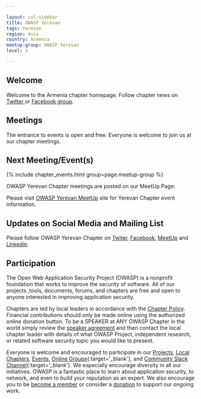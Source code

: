 ```yaml
---

layout: col-sidebar
title: OWASP Yerevan
tags: Yerevan
region: Asia
country: Armenia
meetup-group: OWASP-Yerevan
level: 3

---
```



## Welcome

Welcome to the Armenia chapter homepage. Follow chapter news on [Twitter
](https://twitter.com/OWASPYerevan) or [Facebook
group](https://www.facebook.com/groups/688279971204810/).

## Meetings

The entrance to events is open and free. Everyone is welcome to join us at our
chapter meetings.

<!-- #### Call For Speakers

Call For Speakers is open - if you would like to present a talk on Application Security at future OWASP Yerevan Chapter events - please review and agree with the [OWASP Speaker Agreement](https://owasp.org/www-policy/legal/speaker-agreement) and send the proposed talk title, abstract and speaker bio to the Chapter Leaders via e-mail:

`owaspyerevan (at) owasp.org` -->

Next Meeting/Event(s)
---------------------
{% include chapter_events.html group=page.meetup-group %}

OWASP Yerevan Chapter meetings are posted on our MeetUp Page:

Please visit [OWASP Yerevan MeetUp](http://www.meetup.com/OWASP-Yerevan) site for Yerevan Chapter event information.

Updates on Social Media and Mailing List
---------------------
Please follow OWASP Yerevan Chapter on <a href="https://twitter.com/OWASPYerevan">Twiter</a>, <a href="https://www.facebook.com/groups/688279971204810/">Facebook</a>, <a href="https://meetup.com/OWASP-Yerevan">MeetUp</a> and <a href="https://www.linkedin.com/company/owasp-yerevan-chapter">Linkedin</a>.

## Participation
The Open Web Application Security Project (OWASP) is a nonprofit foundation that works to improve the security of software. All of our projects ,tools, documents, forums, and chapters are free and open to anyone interested in improving application security. 

Chapters are led by local leaders in accordance with the [Chapter Policy](https://owasp.org/www-policy/). Financial contributions should only be made online using the authorized online donation button. To be a SPEAKER at ANY OWASP Chapter in the world simply review the [speaker agreement](https://owasp.org/www-policy/) and then contact the local chapter leader with details of what OWASP Project, independent research, or related software security topic you would like to present.

Everyone is welcome and encouraged to participate in our [Projects](/projects), [Local Chapters](/chapters), [Events](/events), [Online Groups](https://groups.google.com/a/owasp.com/){:target='_blank'}, and [Community Slack Channel](https://owasp.slack.com/){:target='_blank'}. We especially encourage diversity in all our initiatives. OWASP is a fantastic place to learn about application security, to network, and even to build your reputation as an expert. We also encourage you to be [become a member](/membership) or consider a [donation](/donate) to support our ongoing work.
